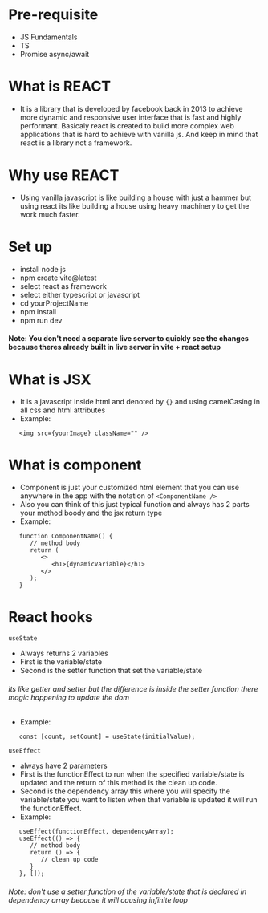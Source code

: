 # Pre-requisite
   - JS Fundamentals
   - TS
   - Promise async/await

# What is REACT
   - It is a library that is developed by facebook back in 2013 to achieve more dynamic and responsive user interface that is fast and highly performant. Basicaly react is created to build more complex web applications that is hard to achieve with vanilla js. And keep in mind that react is a library not a framework.

# Why use REACT
   - Using vanilla javascript is like building a house with just a hammer but using react its like building a house using heavy machinery to get the work much faster.

# Set up
   - install node js
   - npm create vite@latest
   - select react as framework
   - select either typescript or javascript
   - cd yourProjectName
   - npm install
   - npm run dev
#### Note: You don't need a separate live server to quickly see the changes because theres already built in live server in vite + react setup

# What is JSX
   - It is a javascript inside html and denoted by `{}` and using camelCasing in all css and html attributes
   - Example:
   ```
      <img src={yourImage} className="" />
   ```

# What is component
   - Component is just your customized html element that you can use anywhere in the app with the notation of `<ComponentName />`
   - Also you can think of this just typical function and always has 2 parts your method boody and the jsx return type
   - Example:
   ```
      function ComponentName() {
         // method body
         return (
            <>
               <h1>{dynamicVariable}</h1>
            </>
         );
      }
   ```

# React hooks
`useState`
   - Always returns 2 variables
   - First is the variable/state
   - Second is the setter function that set the variable/state
   ###### its like getter and setter but the difference is inside the setter function there magic happening to update the dom
   - Example:
   ```
      const [count, setCount] = useState(initialValue);
   ```
`useEffect`
   - always have 2 parameters
   - First is the functionEffect to run when the specified variable/state is updated and the return of this method is the clean up code.
   - Second is the dependency array this where you will specify the variable/state you want to listen when that variable is updated it will run the functionEffect.
   - Example:
   ```
      useEffect(functionEffect, dependencyArray);
      useEffect(() => {
         // method body
         return () => {
            // clean up code
         }
      }, []);
   ```
   ###### Note: don't use a setter function of the variable/state that is declared in dependency array because it will causing infinite loop
